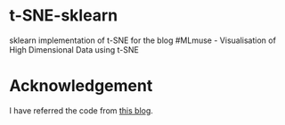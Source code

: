 # t-SNE-sklearn
sklearn implementation of t-SNE for the blog #MLmuse - Visualisation of High Dimensional Data using t-SNE

# Acknowledgement
I have referred the code from [this blog](https://www.analyticsvidhya.com/blog/2017/01/t-sne-implementation-r-python/).
